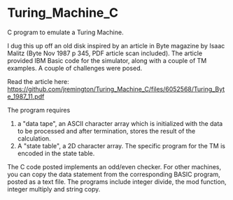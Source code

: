 # Turing_Machine_C

C program to emulate a Turing Machine. 

I dug this up off an old disk inspired by an article in Byte magazine by Isaac Malitz (Byte Nov 1987 p 345, PDF article scan included). The article provided IBM Basic code for the simulator, along with a couple of TM examples. A couple of challenges were posed.

Read the article here: https://github.com/jremington/Turing_Machine_C/files/6052568/Turing_Byte_1987_11.pdf

The program requires 

1. a "data tape", an ASCII character array which is initialized with the data to be processed and after termination, stores the result of the calculation.
2. A "state table", a 2D character array. The specific program for the TM is encoded in the state table.

The C code posted implements an odd/even checker. For other machines, you can copy the data statement from the corresponding BASIC program, posted as a text file.
The programs include integer divide, the mod function, integer multiply and string copy.
